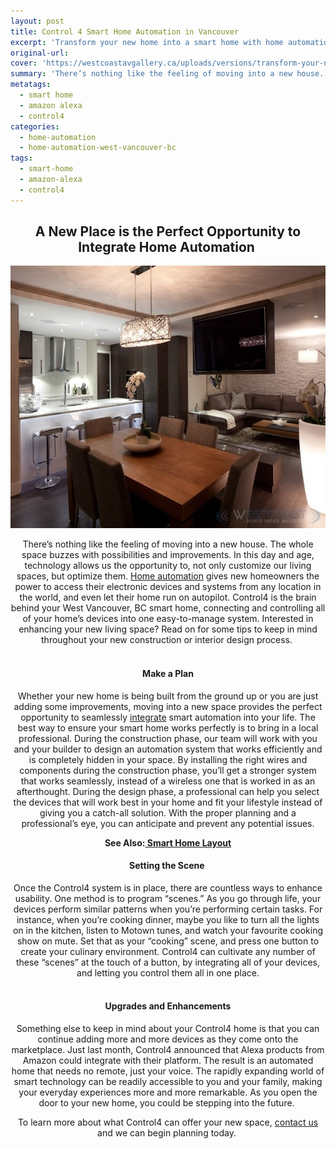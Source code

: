 ```yaml
---
layout: post
title: Control 4 Smart Home Automation in Vancouver
excerpt: 'Transform your new home into a smart home with home automation systems from Control 4. A new home is the perfect opportunity to integrate home automation. Learn more.'
original-url:
cover: 'https://westcoastavgallery.ca/uploads/versions/transform-your-new-house-into-a-smart-home-with-control4---x0-0-800-533-630-420x---.jpg'
summary: 'There’s nothing like the feeling of moving into a new house. The whole space buzzes with possibilities and improvements. In this day and age, technology allows us the opportunity to, not only customize our living spaces, but optimize them. Home automation gives new homeowners the power to access their electronic devices and systems from any location in the world, and even let their home run on autopilot. Control4 is the brain behind your West Vancouver, BC smart home, connecting and controlling all of your home’s devices into one easy-to-manage system. Interested in enhancing your new living space? Read on for some tips to keep in mind throughout your new construction or interior design process.'
metatags:
  - smart home
  - amazon alexa
  - control4
categories: 
  - home-automation
  - home-automation-west-vancouver-bc
tags:
  - smart-home
  - amazon-alexa
  - control4
---
```



<div class="post-body entry-content" id="post-body-4174872115541856377" itemprop="description articleBody">

<div style="text-align: center;"><h2>A New Place is the Perfect Opportunity to Integrate Home Automation&nbsp;</h2>

<img alt="" width="630" height="420" src="/uploads/versions/transform-your-new-house-into-a-smart-home-with-control4---x0-0-800-533-630-420x---.jpg" />

<p>There&rsquo;s nothing like the feeling of moving into a new house. The whole space buzzes with possibilities and improvements. In this day and age, technology allows us the opportunity to, not only customize our living spaces, but optimize them. <a href="https://westcoastavgallery.ca/services/residential#homecontrol">Home automation</a> gives new homeowners the power to access their electronic devices and systems from any location in the world, and even let their home run on autopilot. Control4 is the brain behind your West Vancouver, BC smart home, connecting and controlling all of your home&rsquo;s devices into one easy-to-manage system. Interested in enhancing your new living space? Read on for some tips to keep in mind throughout your new construction or interior design process.&nbsp;</p><h4><br />Make a Plan</h4><p>Whether your new home is being built from the ground up or you are just adding some improvements, moving into a new space provides the perfect opportunity to seamlessly <a href="https://westcoastavgallery.ca/demos/virtual-demo">integrate</a> smart automation into your life. The best way to ensure your smart home works perfectly is to bring in a local professional. During the construction phase, our team will work with you and your builder to design an automation system that works efficiently and is completely hidden in your space. By installing the right wires and components during the construction phase, you&rsquo;ll get a stronger system that works seamlessly, instead of a wireless one that is worked in as an afterthought. During the design phase, a professional can help you select the devices that will work best in your home and fit your lifestyle instead of giving you a catch-all solution. With the proper planning and a professional&rsquo;s eye, you can anticipate and prevent any potential issues.</p><p><strong>See Also:<a href="https://westcoastavgallery.ca/demos/smart-home-layout"> Smart Home Layout</a></strong></p><h4>Setting the Scene&nbsp;</h4><p>Once the Control4 system is in place, there are countless ways to enhance usability. One method is to program &ldquo;scenes.&rdquo; As you go through life, your devices perform similar patterns when you&rsquo;re performing certain tasks. For instance, when you&rsquo;re cooking dinner, maybe you like to turn all the lights on in the kitchen, listen to Motown tunes, and watch your favourite cooking show on mute. Set that as your &ldquo;cooking&rdquo; scene, and press one button to create your culinary environment. Control4 can cultivate any number of these &ldquo;scenes&rdquo; at the touch of a button, by integrating all of your devices, and letting you control them all in one place.</p><h4><br />Upgrades and Enhancements</h4><p>Something else to keep in mind about your Control4 home is that you can continue adding more and more devices as they come onto the marketplace. Just last month, Control4 announced that Alexa products from Amazon could integrate with their platform. The result is an automated home that needs no remote, just your voice. The rapidly expanding world of smart technology can be readily accessible to you and your family, making your everyday experiences more and more remarkable. As you open the door to your new home, you could be stepping into the future.&nbsp;</p><p>To learn more about what Control4 can offer your new space, <a href="https://westcoastavgallery.ca/contact">contact us</a> and we can begin planning today.&nbsp;<br />&nbsp;</p></div><div class="separator" style="clear: both; text-align: center;">&nbsp;</div><div style="clear: both;">&nbsp;</div></div>
